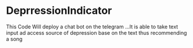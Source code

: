 # DeprressionIndicator

This Code Will deploy a chat bot on the telegram ...It is able to take text input ad access source of depression base on the text thus recommending a song 
